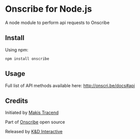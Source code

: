 # Onscribe for Node.js 

A node module to perform api requests to Onscribe


## Install 

Using npm: 
```
npm install onscribe
```


## Usage

Full list of API methods available here: http://onscri.be/docs#api


## Credits

Initiated by [Makis Tracend](http://github.com/tracend)

Part of [Onscribe](http://github.com/onscribe) open source

Released by [K&D Interactive](http://kdi.co)

